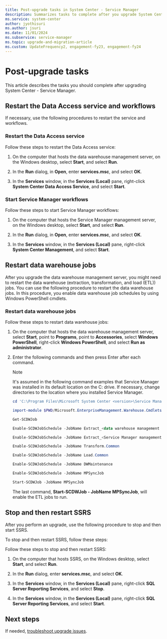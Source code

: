 ```yaml
---
title: Post-upgrade tasks in System Center - Service Manager
description: Summarizes tasks to complete after you upgrade System Center - Service Manager.
ms.service: system-center
author: jyothisuri
ms.author: jsuri
ms.date: 11/01/2024
ms.subservice: service-manager
ms.topic: upgrade-and-migration-article
ms.custom: UpdateFrequency2, engagement-fy23, engagement-fy24
---
```


# Post-upgrade tasks

This article describes the tasks you should complete after upgrading System Center - Service Manager.

## Restart the Data Access service and workflows

If necessary, use the following procedures to restart the service and workflows.  

### Restart the Data Access service

Follow these steps to restart the Data Access service:

1. On the computer that hosts the data warehouse management server, on the Windows desktop, select **Start**, and select **Run**.  

2. In the **Run** dialog, in **Open**, enter **services.msc**, and select **OK**.  

3. In the **Services** window, in the **Services (Local)** pane, right-click **System Center Data Access Service**, and select **Start**.  

### Start Service Manager workflows

Follow these steps to start Service Manager workflows:

1. On the computer that hosts the Service Manager management server, on the Windows desktop, select **Start**, and select **Run**.  

2. In the **Run** dialog, in **Open**, enter **services.msc**, and select **OK**.  

3. In the **Services** window, in the **Services (Local)** pane, right-click **System Center Management**, and select **Start**.  

## Restart data warehouse jobs

 After you upgrade the data warehouse management server, you might need to restart the data warehouse (extraction, transformation, and load (ETL)) jobs. You can use the following procedure to restart the data warehouse jobs. In this procedure, you enable data warehouse job schedules by using Windows PowerShell cmdlets.  

### Restart data warehouse jobs

Follow these steps to restart data warehouse jobs:

1. On the computer that hosts the data warehouse management server, select **Start**, point to **Programs**, point to **Accessories**, select **Windows PowerShell**, right-click **Windows PowerShell**, and select **Run as administrator**.  

2. Enter the following commands and then press Enter after each command.  

    > [!NOTE]  
    > It's assumed in the following command examples that Service Manager was installed in its default location on the C: drive. If necessary, change directories to the location where you installed Service Manager.

    ```powershell
    cd 'C:\Program Files\Microsoft System Center <version>\Service Manager'  
    ```  

    ```powershell
    import-module $PWD/Microsoft.EnterpriseManagement.Warehouse.Cmdlets.psd1  
    ```  

    ```powershell
    Get-SCDWJob  
    ```  

    ```powershell
    Enable-SCDWJobSchedule -JobName Extract_<data warehouse management group name>  
    ```  

    ```powershell
    Enable-SCDWJobSchedule -JobName Extract_<Service Manager management group name>  
    ```  

    ```powershell   
    Enable-SCDWJobSchedule -JobName Transform.Common  
    ```  

    ```powershell
    Enable-SCDWJobSchedule -JobName Load.Common  
    ```  

    ```powershell
    Enable-SCDWJobSchedule -JobName DWMaintenance  
    ```  

    ```powershell
    Enable-SCDWJobSchedule -JobName MPSyncJob  
    ```  

    ```powershell   
    Start-SCDWJob -JobName MPSyncJob  
    ```  

     The last command, **Start\-SCDWJob - JobName MPSyncJob**, will enable the ETL jobs to run.  

## Stop and then restart SSRS

 After you perform an upgrade, use the following procedure to stop and then start SSRS.  

To stop and then restart SSRS, follow these steps:

Follow these steps to stop and then restart SSRS:

1. On the computer that hosts SSRS, on the Windows desktop, select **Start**, and select **Run**.  

2. In the **Run** dialog, enter **services.msc**, and select **OK**.  

3. In the **Services** window, in the **Services (Local)** pane, right-click **SQL Server Reporting Services**, and select **Stop**.  

4. In the **Services** window, in the **Services \(Local\)** pane, right\-click **SQL Server Reporting Services**, and select **Start**.

## Next steps

If needed, [troubleshoot upgrade issues](resolve-upgrade-problems.md).

